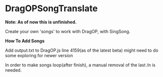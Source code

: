 # DragOPSongTranslate
<b>Note: As of now this is unfinished.</b>

Create your own 'songs' to work with DragOP, with SingSong.

<b>How To Add Songs</b>

Add output.txt to DragOP.js line 4159(as of the latest beta) might need to do some exploring for newer version

In order to make songs loop(after finish), a manual removal of the last /n is needed.
